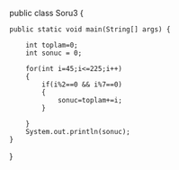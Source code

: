 
public class Soru3 {

	public static void main(String[] args) {
		
		int toplam=0;
		int sonuc = 0;
		
		for(int i=45;i<=225;i++)
		{
			if(i%2==0 && i%7==0)
			{
				sonuc=toplam+=i;
			}
			
		}
		System.out.println(sonuc);
	}

}
